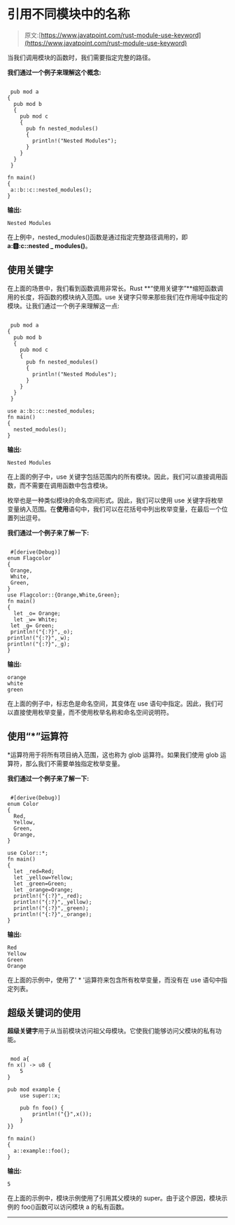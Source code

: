 # 引用不同模块中的名称

> 原文:[https://www.javatpoint.com/rust-module-use-keyword](https://www.javatpoint.com/rust-module-use-keyword)

当我们调用模块的函数时，我们需要指定完整的路径。

**我们通过一个例子来理解这个概念:**

```

 pub mod a
{
  pub mod b
  {
    pub mod c
    {
      pub fn nested_modules()
      {
        println!("Nested Modules");
      }
    }
  }
 }

fn main()
{
 a::b::c::nested_modules();
}

```

**输出:**

```
Nested Modules

```

在上例中，nested_modules()函数是通过指定完整路径调用的，即**a::b::c::nested _ modules()**。

## 使用关键字

在上面的场景中，我们看到函数调用非常长。Rust **“使用关键字”**缩短函数调用的长度，将函数的模块纳入范围。use 关键字只带来那些我们在作用域中指定的模块。让我们通过一个例子来理解这一点:

```

 pub mod a
{
  pub mod b
  {
    pub mod c
    {
      pub fn nested_modules()
      {
        println!("Nested Modules");
      }
    }
  }
 }

use a::b::c::nested_modules;
fn main()
{
  nested_modules();
}

```

**输出:**

```
Nested Modules

```

在上面的例子中，use 关键字包括范围内的所有模块。因此，我们可以直接调用函数，而不需要在调用函数中包含模块。

枚举也是一种类似模块的命名空间形式。因此，我们可以使用 use 关键字将枚举变量纳入范围。在**使用**语句中，我们可以在花括号中列出枚举变量，在最后一个位置列出逗号。

**我们通过一个例子来了解一下:**

```

 #[derive(Debug)]
enum Flagcolor
{
 Orange,
 White,
 Green,
}
use Flagcolor::{Orange,White,Green};
fn main()
{
  let _o= Orange;
  let _w= White;
 let _g= Green;
 println!("{:?}",_o);
println!("{:?}",_w);
println!("{:?}",_g);
}

```

**输出:**

```
orange
white
green

```

在上面的例子中，标志色是命名空间，其变体在 use 语句中指定。因此，我们可以直接使用枚举变量，而不使用枚举名称和命名空间说明符。

## 使用“*”运算符

*运算符用于将所有项目纳入范围，这也称为 glob 运算符。如果我们使用 glob 运算符，那么我们不需要单独指定枚举变量。

**我们通过一个例子来了解一下:**

```

 #[derive(Debug)]
enum Color
{
  Red,
  Yellow,
  Green,
  Orange,
}

use Color::*;
fn main()
{
  let _red=Red;
  let _yellow=Yellow;
  let _green=Green;
  let _orange=Orange;
  println!("{:?}",_red);
  println!("{:?}",_yellow); 
  println!("{:?}",_green);
  println!("{:?}",_orange);
}

```

**输出:**

```
Red
Yellow
Green
Orange

```

在上面的示例中，使用了' * '运算符来包含所有枚举变量，而没有在 use 语句中指定列表。

## 超级关键词的使用

**超级关键字**用于从当前模块访问祖父母模块。它使我们能够访问父模块的私有功能。

```

 mod a{
fn x() -> u8 {
    5
}

pub mod example {
    use super::x;

    pub fn foo() {
        println!("{}",x());
    }
}}

fn main()
{
  a::example::foo();
}

```

**输出:**

```
5

```

在上面的示例中，模块示例使用了引用其父模块的 super。由于这个原因，模块示例的 foo()函数可以访问模块 a 的私有函数。

* * *